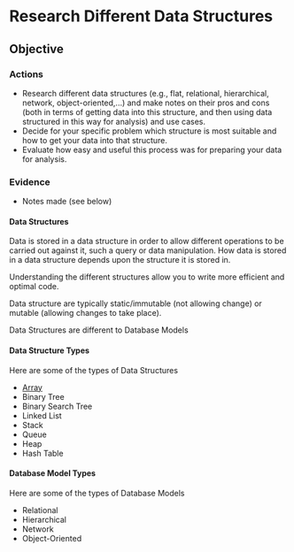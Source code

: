 # Research Different Data Structures

## Objective

### Actions

- Research different data structures (e.g., flat, relational, hierarchical, network, object-oriented,...) and make notes on their pros and cons (both in terms of getting data into this structure, and then using data structured in this way for analysis) and use cases.
- Decide for your specific problem which structure is most suitable and how to get your data into that structure.
- Evaluate how easy and useful this process was for preparing your data for analysis.

### Evidence

- Notes made (see below)

#### Data Structures

Data is stored in a data structure in order to allow different operations to be carried out against it, such a query or data manipulation. How data is stored in a data structure depends upon the structure it is stored in.

Understanding the different structures allow you to write more efficient and optimal code.

Data structure are typically static/immutable (not allowing change) or mutable (allowing changes to take place).

Data Structures are different to Database Models

#### Data Structure Types

Here are some of the types of Data Structures

- [Array](datastructure/array.md)
- Binary Tree
- Binary Search Tree
- Linked List
- Stack
- Queue
- Heap
- Hash Table

#### Database Model Types

Here are some of the types of Database Models

- Relational
- Hierarchical
- Network
- Object-Oriented
